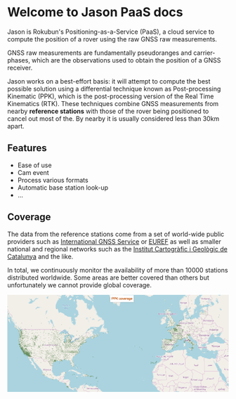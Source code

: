 # Welcome to Jason PaaS docs

Jason is Rokubun's Positioning-as-a-Service (PaaS), a cloud service to compute
the position of a rover using the raw GNSS raw measurements.

GNSS raw measurements are fundamentally pseudoranges and carrier-phases, which
are the observations used to obtain the position of a GNSS receiver.

Jason works on a best-effort basis: it will attempt to compute the best possible
solution using a differential technique known as Post-processing Kinematic (PPK), 
which is the post-processing version of the Real Time Kinematics (RTK). These
techniques combine GNSS measurements from nearby  **reference stations** with
those of the rover being positioned to cancel out most of the. By nearby it
is usually considered less than 30km apart.


## Features

- Ease of use
- Cam event
- Process various formats
- Automatic base station look-up
- ...

## Coverage

The data from the reference stations come from a set of world-wide public providers such
as [International GNSS Service](https://www.igs.org) or [EUREF](http://www.epncb.oma.be/) as
well as smaller national and regional networks such as the [Institut Cartogràfic i Geològic de Catalunya](https://www.icgc.cat) and the like.

In total, we continuously monitor the availability of more than 10000 stations
distributed worldwide. Some areas are better covered than others but unfortunately
we cannot provide global coverage.

[![Jason PPK coverage](images/jason_coverage.png "Jason PPK coverage")](https://jason.rokubun.cat/#!/login#coverage)